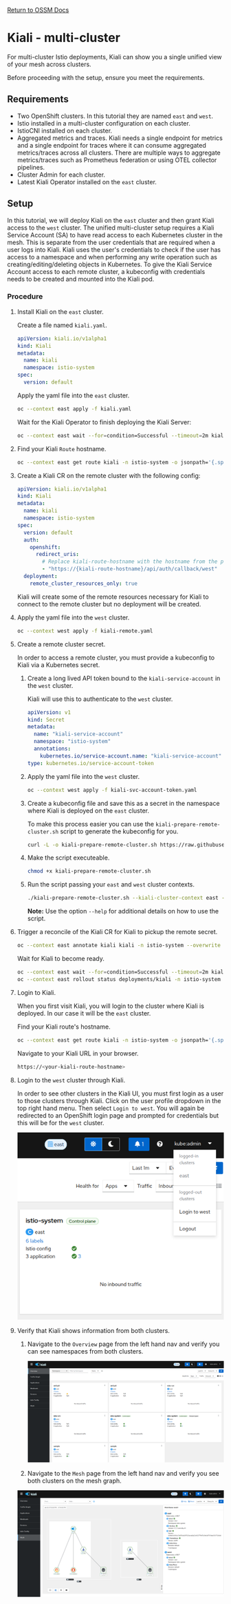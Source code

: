 [Return to OSSM Docs](../)

# Kiali - multi-cluster

For multi-cluster Istio deployments, Kiali can show you a single unified view of your mesh across clusters.

Before proceeding with the setup, ensure you meet the requirements.

## Requirements

- Two OpenShift clusters. In this tutorial they are named `east` and `west`.
- Istio installed in a multi-cluster configuration on each cluster.
- IstioCNI installed on each cluster.
- Aggregated metrics and traces. Kiali needs a single endpoint for metrics and a single endpoint for traces where it can consume aggregated metrics/traces across all clusters. There are multiple ways to aggregate metrics/traces such as Prometheus federation or using OTEL collector pipelines.
- Cluster Admin for each cluster.
- Latest Kiali Operator installed on the `east` cluster.

## Setup

In this tutorial, we will deploy Kiali on the `east` cluster and then grant Kiali access to the `west` cluster. The unified multi-cluster setup requires a Kiali Service Account (SA) to have read access to each Kubernetes cluster in the mesh. This is separate from the user credentials that are required when a user logs into Kiali. Kiali uses the user's credentials to check if the user has access to a namespace and when performing any write operation such as creating/editing/deleting objects in Kubernetes. To give the Kiali Service Account access to each remote cluster, a kubeconfig with credentials needs to be created and mounted into the Kiali pod.

### Procedure

1. Install Kiali on the `east` cluster.

   Create a file named `kiali.yaml`.

   ```yaml
   apiVersion: kiali.io/v1alpha1
   kind: Kiali
   metadata:
     name: kiali
     namespace: istio-system
   spec:
     version: default
   ```

   Apply the yaml file into the `east` cluster.

   ```sh
   oc --context east apply -f kiali.yaml
   ```

   Wait for the Kiali Operator to finish deploying the Kiali Server:

   ```sh
   oc --context east wait --for=condition=Successful --timeout=2m kialis/kiali -n istio-system
   ```

1. Find your Kiali `Route` hostname.

   ```sh
   oc --context east get route kiali -n istio-system -o jsonpath='{.spec.host}'
   ```

1. Create a Kiali CR on the remote cluster with the following config:

   ```yaml
   apiVersion: kiali.io/v1alpha1
   kind: Kiali
   metadata:
     name: kiali
     namespace: istio-system
   spec:
     version: default
     auth:
       openshift:
         redirect_uris:
           # Replace kiali-route-hostname with the hostname from the previous step.
           - "https://{kiali-route-hostname}/api/auth/callback/west"
     deployment:
       remote_cluster_resources_only: true
   ```

   Kiali will create some of the remote resources necessary for Kiali to connect to the remote cluster but no deployment will be created.

1. Apply the yaml file into the `west` cluster.

   ```sh
   oc --context west apply -f kiali-remote.yaml
   ```

1. Create a remote cluster secret.

   In order to access a remote cluster, you must provide a kubeconfig to Kiali via a Kubernetes secret.

   1. Create a long lived API token bound to the `kiali-service-account` in the `west` cluster.

      Kiali will use this to authenticate to the `west` cluster.

      ```yaml
      apiVersion: v1
      kind: Secret
      metadata:
        name: "kiali-service-account"
        namespace: "istio-system"
        annotations:
          kubernetes.io/service-account.name: "kiali-service-account"
      type: kubernetes.io/service-account-token
      ```

   1. Apply the yaml file into the `west` cluster.

      ```sh
      oc --context west apply -f kiali-svc-account-token.yaml
      ```

   1. Create a kubeconfig file and save this as a secret in the namespace where Kiali is deployed on the `east` cluster.

      To make this process easier you can use the `kiali-prepare-remote-cluster.sh` script to generate the kubeconfig for you.

      ```sh
      curl -L -o kiali-prepare-remote-cluster.sh https://raw.githubusercontent.com/kiali/kiali/master/hack/istio/multicluster/kiali-prepare-remote-cluster.sh
      ```

   1. Make the script executeable.

      ```sh
      chmod +x kiali-prepare-remote-cluster.sh
      ```

   1. Run the script passing your `east` and `west` cluster contexts.

      ```sh
      ./kiali-prepare-remote-cluster.sh --kiali-cluster-context east --remote-cluster-context west --view-only false --kiali-resource-name kiali-service-account --remote-cluster-namespace istio-system --process-kiali-secret true --process-remote-resources false --remote-cluster-name west
      ```

      **Note:** Use the option `--help` for additional details on how to use the script.

1. Trigger a reconcile of the Kiali CR for Kiali to pickup the remote secret.

   ```sh
   oc --context east annotate kiali kiali -n istio-system --overwrite kiali.io/reconcile="$(date)"
   ```

   Wait for Kiali to become ready.

   ```sh
   oc --context east wait --for=condition=Successful --timeout=2m kialis/kiali -n istio-system
   oc --context east rollout status deployments/kiali -n istio-system
   ```

1. Login to Kiali.

   When you first visit Kiali, you will login to the cluster where Kiali is deployed. In our case it will be the `east` cluster.

   Find your Kiali route's hostname.

   ```sh
   oc --context east get route kiali -n istio-system -o jsonpath='{.spec.host}'
   ```

   Navigate to your Kiali URL in your browser.

   ```sh
   https://<your-kiali-route-hostname>
   ```

1. Login to the `west` cluster through Kiali.

   In order to see other clusters in the Kiali UI, you must first login as a user to those clusters through Kiali. Click on the user profile dropdown in the top right hand menu. Then select `Login to west`. You will again be redirected to an OpenShift login page and prompted for credentials but this will be for the `west` cluster.

   ![Multicluster-login](kiali-multicluster-login.png "Kiali Multi Cluster Login")

1. Verify that Kiali shows information from both clusters.

   1. Navigate to the `Overview` page from the left hand nav and verify you can see namespaces from both clusters.

      ![Multicluster-kiali](kiali-multicluster.png "Kiali Multi Cluster Overview")

   2. Navigate to the `Mesh` page from the left hand nav and verify you see both clusters on the mesh graph.

   ![Multicluster-login](kiali-multicluster-mesh.png "Kiali Multi Cluster Mesh")
